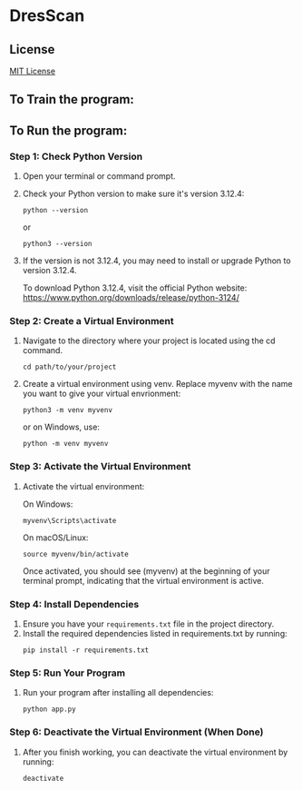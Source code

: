# **DresScan**

## **License**
[MIT License](LICENSE)
## **To Train the program:**

## **To Run the program:**

### **Step 1: Check Python Version**

 1.  Open your terminal or command prompt.
 2.  Check your Python version to make sure it's version 3.12.4:
     ```type
     python --version
     ```
     or 
     ```type
     python3 --version
     ```  
 3.  If the version is not 3.12.4, you may need to install or upgrade Python to version 3.12.4.

     To download Python 3.12.4, visit the official Python website: https://www.python.org/downloads/release/python-3124/
  
### **Step 2: Create a Virtual Environment**
 1. Navigate to the directory where your project is located using the cd command.
    ```type
    cd path/to/your/project
    ```
 2. Create a virtual environment using venv. Replace myvenv with the name you want to give your virtual envrionment:
    ```type
    python3 -m venv myvenv
    ```
    or on Windows, use:
    ```type
    python -m venv myvenv
    ```
    

### **Step 3: Activate the Virtual Environment**

  1. Activate the virtual environment:

     On Windows:
     ```type
     myvenv\Scripts\activate
     ```

     On macOS/Linux:
     ```type
     source myvenv/bin/activate
     ```

     Once activated, you should see (myvenv) at the beginning of your terminal prompt, indicating that the virtual environment is active.
  
### **Step 4: Install Dependencies**

  1. Ensure you have your ```requirements.txt``` file in the project directory.
  2. Install the required dependencies listed in requirements.txt by running:
     ```type
     pip install -r requirements.txt
     ```

### **Step 5: Run Your Program**

  1. Run your program after installing all dependencies:
     ```type
     python app.py
     ```

### **Step 6: Deactivate the Virtual Environment (When Done)**

  1. After you finish working, you can deactivate the virtual environment by running:
     ```type
     deactivate
     ```

